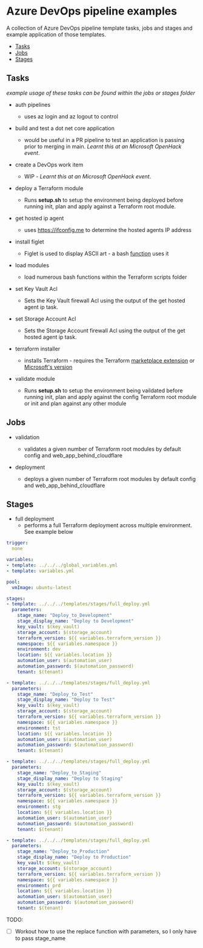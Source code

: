 # Azure DevOps pipeline examples

A collection of Azure DevOps pipeline template tasks, jobs and stages and example application of those templates.

<!-- vscode-markdown-toc -->
* [Tasks](#Tasks)
* [Jobs](#Jobs)
* [Stages](#Stages)

<!-- vscode-markdown-toc-config
	numbering=true
	autoSave=true
	/vscode-markdown-toc-config -->
<!-- /vscode-markdown-toc -->

## <a name='Tasks'></a>Tasks

_example usage of these tasks can be found within the jobs or stages folder_

* auth pipelines
  * uses az login and az logout to control

* build and test a dot net core application
  * would be useful in a PR pipeline to test an application is passing prior to merging in main. _Learnt this at an Microsoft OpenHack event_.

* create a DevOps work item
  * WIP - _Learnt this at an Microsoft OpenHack event_.

* deploy a Terraform module
  * Runs __setup.sh__ to setup the environment being deployed before running init, plan and apply against a Terraform root module.

* get hosted ip agent
  * uses https://ifconfig.me to determine the hosted agents IP address

* install figlet
  * Figlet is used to display ASCII art - a bash [function](https://github.com/heathen1878/Terraform/blob/main/scripts/functions/apps.sh) uses it

* load modules
  * load numerous bash functions within the Terraform scripts folder

* set Key Vault Acl
  * Sets the Key Vault firewall Acl using the output of the get hosted agent ip task.

* set Storage Account Acl
  * Sets the Storage Account firewall Acl using the output of the get hosted agent ip task.

* terraform installer
  * installs Terraform - requires the Terraform [marketplace extension](https://marketplace.visualstudio.com/items?itemName=charleszipp.azure-pipelines-tasks-terraform) or [Microsoft's version](https://marketplace.visualstudio.com/items?itemName=ms-devlabs.custom-terraform-tasks&targetId=1b31a8fc-9a57-433b-ac74-31ac7ad5f216&utm_source=vstsproduct&utm_medium=ExtHubManageList)

* validate module
  * Runs __setup.sh__ to setup the environment being vaildated before running init, plan and apply against the config Terraform root module or init and plan against any other module

## <a name='Jobs'></a>Jobs

* validation
  * validates a given number of Terraform root modules by default config and web_app_behind_cloudflare

* deployment
  * deploys a given number of Terraform root modules by default config and web_app_behind_cloudflare

## <a name='Stages'></a>Stages

* full deployment
  * performs a full Terraform deployment across multiple environment. See example below

```yaml
trigger:
  none

variables:
- template: ../../../global_variables.yml
- template: variables.yml

pool:
  vmImage: ubuntu-latest

stages:
- template: ../../../templates/stages/full_deploy.yml
  parameters:
    stage_name: "Deploy_to_Development"
    stage_display_name: "Deploy to Development"
    key_vault: $(key_vault)
    storage_account: $(storage_account)
    terraform_version: ${{ variables.terraform_version }}
    namespace: ${{ variables.namespace }}
    environment: dev
    location: ${{ variables.location }}
    automation_user: $(automation_user)
    automation_password: $(automation_password)
    tenant: $(tenant)

- template: ../../../templates/stages/full_deploy.yml
  parameters:
    stage_name: "Deploy_to_Test"
    stage_display_name: "Deploy to Test"
    key_vault: $(key_vault)
    storage_account: $(storage_account)
    terraform_version: ${{ variables.terraform_version }}
    namespace: ${{ variables.namespace }}
    environment: tst
    location: ${{ variables.location }}
    automation_user: $(automation_user)
    automation_password: $(automation_password)
    tenant: $(tenant)

- template: ../../../templates/stages/full_deploy.yml
  parameters:
    stage_name: "Deploy_to_Staging"
    stage_display_name: "Deploy to Staging"
    key_vault: $(key_vault)
    storage_account: $(storage_account)
    terraform_version: ${{ variables.terraform_version }}
    namespace: ${{ variables.namespace }}
    environment: stg
    location: ${{ variables.location }}
    automation_user: $(automation_user)
    automation_password: $(automation_password)
    tenant: $(tenant)

- template: ../../../templates/stages/full_deploy.yml
  parameters:
    stage_name: "Deploy_to_Production"
    stage_display_name: "Deploy to Production"
    key_vault: $(key_vault)
    storage_account: $(storage_account)
    terraform_version: ${{ variables.terraform_version }}
    namespace: ${{ variables.namespace }}
    environment: prd
    location: ${{ variables.location }}
    automation_user: $(automation_user)
    automation_password: $(automation_password)
    tenant: $(tenant)
```

TODO:

* [ ] Workout how to use the replace function with parameters, so I only have to pass stage_name
